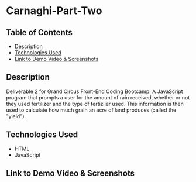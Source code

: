 # Carnaghi-Part-Two

## Table of Contents

- [Description](#description)
- [Technologies Used](#technologies-used)
- [Link to Demo Video & Screenshots](#link-to-demo-video-&-screenshots)

## Description

Deliverable 2 for Grand Circus Front-End Coding Bootcamp: A JavaScript program that prompts a user for the amount of rain received, whether or not they used fertilizer and the type of fertizlier used. This information is then used to calculate how much grain an acre of land produces (called the "yield").

## Technologies Used

- HTML
- JavaScript

## Link to Demo Video & Screenshots
